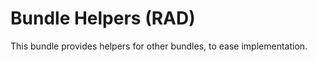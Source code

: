 Bundle Helpers (RAD)
====================

This bundle provides helpers for other bundles, to ease implementation.